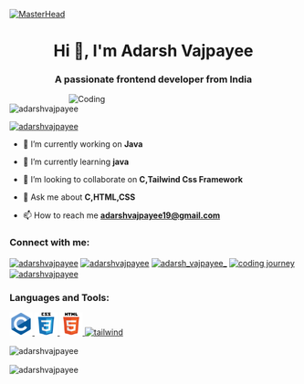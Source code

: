 [![MasterHead](https://media-exp1.licdn.com/dms/image/C4E16AQGDLURwP-MxHQ/profile-displaybackgroundimage-shrink_350_1400/0/1624432677770?e=1649894400&v=beta&t=9ftvnINumN5h6vFaR-FyTOl-2Ov9sR28qcB_c-SqH5k)](https://AdarshVajpayee.github.io)
<h1 align="center">Hi 👋, I'm Adarsh Vajpayee</h1>
<h3 align="center">A passionate frontend developer from India</h3>
<img align="right" alt="Coding" width="400" src="https://cdn.dribbble.com/users/1162077/screenshots/3848914/programmer.gif">

<p align="left"> <img src="https://komarev.com/ghpvc/?username=adarshvajpayee&label=Profile%20views&color=0e75b6&style=flat" alt="adarshvajpayee" /> </p>

<p align="left"> <a href="https://twitter.com/adarshvajpayee" target="blank"><img src="https://img.shields.io/twitter/follow/adarshvajpayee?logo=twitter&style=for-the-badge" alt="adarshvajpayee" /></a> </p>

- 🔭 I’m currently working on **Java**

- 🌱 I’m currently learning **java**

- 👯 I’m looking to collaborate on **C,Tailwind Css Framework**

- 💬 Ask me about **C,HTML,CSS**

- 📫 How to reach me **adarshvajpayee19@gmail.com**

<h3 align="left">Connect with me:</h3>
<p align="left">
<a href="https://www.facebook.com/adarsh.vajpayee.58/" target="blank"><img align="center" src="https://raw.githubusercontent.com/rahuldkjain/github-profile-readme-generator/master/src/images/icons/Social/facebook.svg" alt="adarshvajpayee" height="30" width="40" /></a>
<a href="https://www.linkedin.com/in/adarsh-vajpayee-27b900229/" target="blank"><img align="center" src="https://raw.githubusercontent.com/rahuldkjain/github-profile-readme-generator/master/src/images/icons/Social/linked-in-alt.svg" alt="adarshvajpayee" height="30" width="40" /></a>
<a href="https://www.instagram.com/adarsh_vajpayee_/" target="blank"><img align="center" src="https://raw.githubusercontent.com/rahuldkjain/github-profile-readme-generator/master/src/images/icons/Social/instagram.svg" alt="adarsh_vajpayee_" height="30" width="40" /></a>
<a href="https://www.youtube.com/channel/UCF6tjKF2rL--cEYhQYbGx9A" target="blank"><img align="center" src="https://raw.githubusercontent.com/rahuldkjain/github-profile-readme-generator/master/src/images/icons/Social/youtube.svg" alt="coding journey" height="30" width="40" /></a>
<a href="https://www.hackerrank.com/adarshvajpayee19" target="blank"><img align="center" src="https://raw.githubusercontent.com/rahuldkjain/github-profile-readme-generator/master/src/images/icons/Social/hackerrank.svg" alt="adarshvajpayee" height="30" width="40" /></a>
</p>

<h3 align="left">Languages and Tools:</h3>
<p align="left"> <a href="https://www.cprogramming.com/" target="_blank" rel="noreferrer"> <img src="https://raw.githubusercontent.com/devicons/devicon/master/icons/c/c-original.svg" alt="c" width="40" height="40"/> </a> <a href="https://www.w3schools.com/css/" target="_blank" rel="noreferrer"> <img src="https://raw.githubusercontent.com/devicons/devicon/master/icons/css3/css3-original-wordmark.svg" alt="css3" width="40" height="40"/> </a> <a href="https://www.w3.org/html/" target="_blank" rel="noreferrer"> <img src="https://raw.githubusercontent.com/devicons/devicon/master/icons/html5/html5-original-wordmark.svg" alt="html5" width="40" height="40"/> </a> <a href="https://tailwindcss.com/" target="_blank" rel="noreferrer"> <img src="https://www.vectorlogo.zone/logos/tailwindcss/tailwindcss-icon.svg" alt="tailwind" width="40" height="40"/> </a> </p>

<p><img align="center" src="https://github-readme-stats.vercel.app/api/top-langs?username=adarshvajpayee&show_icons=true&locale=en&layout=compact" alt="adarshvajpayee" /></p>

<p><img align="center" src="https://github-readme-streak-stats.herokuapp.com/?user=adarshvajpayee&" alt="adarshvajpayee" /></p>
